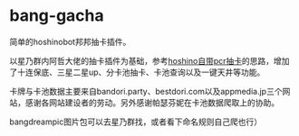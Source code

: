 # bang-gacha

简单的hoshinobot邦邦抽卡插件。

以星乃群内阿哲大佬的抽卡插件为基础，参考[hoshino自带pcr抽卡](https://github.com/Ice-Cirno/HoshinoBot/tree/master/hoshino/modules/priconne/gacha)的思路，增加了十连保底、三星二星up、分卡池抽卡、卡池查询以及一键天井等功能。

卡牌与卡池数据主要来自bandori.party、bestdori.com以及appmedia.jp三个网站，感谢各网站建设者的劳动。另外感谢帕瑟芬妮在卡池数据爬取上的协助。

bangdreampic图片包可以去星乃群找，或者看下命名规则自己爬也行）
